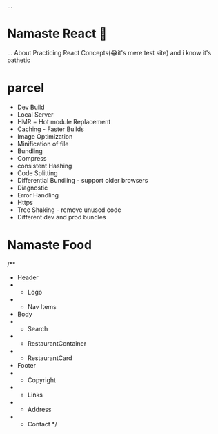 ...
# Namaste React 🚀
...
About
Practicing React Concepts(😂it's mere test site) and i know it's pathetic
# parcel
- Dev Build
- Local Server
- HMR = Hot module Replacement
- Caching - Faster Builds
- Image Optimization
- Minification of file
- Bundling 
- Compress
- consistent Hashing
- Code Splitting
- Differential Bundling - support older browsers
- Diagnostic
- Error Handling
- Https
- Tree Shaking - remove unused code
- Different dev and prod bundles


# Namaste Food
/**
 * Header
 *  - Logo
 *  - Nav Items
 * Body
 *  - Search
 *  - RestaurantContainer
 *    - RestaurantCard
 * Footer
 *  - Copyright
 *  - Links
 *  - Address
 *  - Contact
 */



